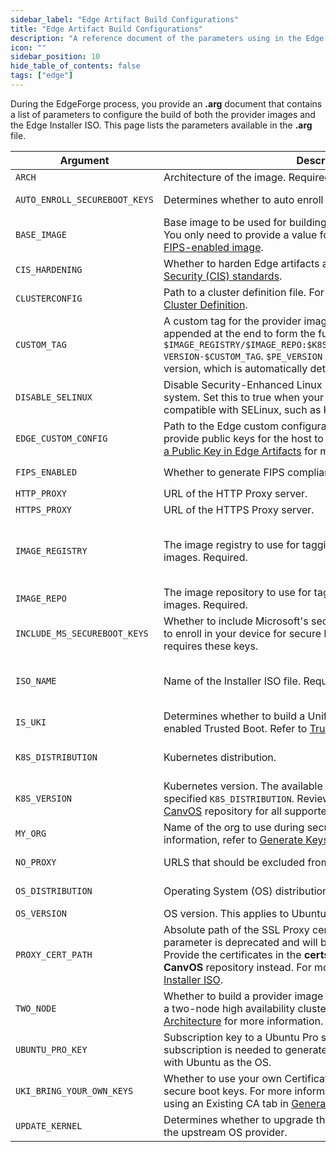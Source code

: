 ```yaml
---
sidebar_label: "Edge Artifact Build Configurations"
title: "Edge Artifact Build Configurations"
description: "A reference document of the parameters using in the Edge artifact build process. "
icon: ""
sidebar_position: 10
hide_table_of_contents: false
tags: ["edge"]
---
```


During the EdgeForge process, you provide an **.arg** document that contains a list of parameters to configure the build
of both the provider images and the Edge Installer ISO. This page lists the parameters available in the **.arg** file.

| **Argument**                  | **Description**                                                                                                                                                                                                                                                                                                                                 | **Allowed Values**                                                                                 |
| ----------------------------- | ----------------------------------------------------------------------------------------------------------------------------------------------------------------------------------------------------------------------------------------------------------------------------------------------------------------------------------------------- | -------------------------------------------------------------------------------------------------- |
| `ARCH`                        | Architecture of the image. Required.                                                                                                                                                                                                                                                                                                            | `amd64`, `arm64`.                                                                                  |
| `AUTO_ENROLL_SECUREBOOT_KEYS` | Determines whether to auto enroll keys used for Trusted Boot.                                                                                                                                                                                                                                                                                   | `true`, `false`. Default is `false`.                                                               |
| `BASE_IMAGE`                  | Base image to be used for building installer and provider images. You only need to provide a value for this parameter when [building a FIPS-enabled image](./fips.md).                                                                                                                                                                          | Image URL                                                                                          |
| `CIS_HARDENING`               | Whether to harden Edge artifacts according to [Center for Internet Security (CIS) standards](https://www.cisecurity.org/cis-benchmarks).                                                                                                                                                                                                        | `true`, `false`, Default is `false`.                                                               |
| `CLUSTERCONFIG`               | Path to a cluster definition file. For more information refer to [Export Cluster Definition](../../local-ui/cluster-management/export-cluster-definition.md).                                                                                                                                                                                   | URL string.                                                                                        |
| `CUSTOM_TAG`                  | A custom tag for the provider images. This custom tag will be appended at the end to form the full image tag, which is formed as `$IMAGE_REGISTRY/$IMAGE_REPO:$K8S_DISTRIBUTION-$K8S_VERSION-$PE-VERSION-$CUSTOM_TAG`. `$PE_VERSION` refers to the Palette Edge agent version, which is automatically determined.                               | Lowercase alphanumeric string without spaces.                                                      |
| `DISABLE_SELINUX`             | Disable Security-Enhanced Linux (SELinux) in the operating system. Set this to true when your cluster has applications are not compatible with SELinux, such as KubeVirt.                                                                                                                                                                       | `true`, `false`                                                                                    |
| `EDGE_CUSTOM_CONFIG`          | Path to the Edge custom configuration file. The file is used to provide public keys for the host to verify signatures. Refer to [Embed a Public Key in Edge Artifacts](./signed-content.md) for more information.                                                                                                                               | **.edge_custom_config.yaml**                                                                       |
| `FIPS_ENABLED`                | Whether to generate FIPS compliant binaries.                                                                                                                                                                                                                                                                                                    | `true`, `false.` Default is `false`                                                                |
| `HTTP_PROXY`                  | URL of the HTTP Proxy server.                                                                                                                                                                                                                                                                                                                   | URL string.                                                                                        |
| `HTTPS_PROXY`                 | URL of the HTTPS Proxy server.                                                                                                                                                                                                                                                                                                                  | URL string.                                                                                        |
| `IMAGE_REGISTRY`              | The image registry to use for tagging the generated provider images. Required.                                                                                                                                                                                                                                                                  | Your image registry hostname, without `http` or `https`. <br /> Example: `docker.io/spectrocloud`. |
| `IMAGE_REPO`                  | The image repository to use for tagging the generated provider images. Required.                                                                                                                                                                                                                                                                | Your image repository name.                                                                        |
| `INCLUDE_MS_SECUREBOOT_KEYS`  | Whether to include Microsoft's secure boot keys in the set of keys to enroll in your device for secure boot. Almost every machine requires these keys.                                                                                                                                                                                          | `true`, `false`. Default is `true`.                                                                |
| `ISO_NAME`                    | Name of the Installer ISO file. Required.                                                                                                                                                                                                                                                                                                       | Lowercase alphanumeric string without spaces. The characters `-` and `_` are allowed.              |
| `IS_UKI`                      | Determines whether to build a Unified Kernel Image (UKI) to enabled Trusted Boot. Refer to [Trusted Boot](../../trusted-boot/trusted-boot.md) for more information.                                                                                                                                                                             | `true`, `false`. Default is `false`.                                                               |
| `K8S_DISTRIBUTION`            | Kubernetes distribution.                                                                                                                                                                                                                                                                                                                        | ` k3s`, `rke2`, `kubeadm`, `kubeadm-fips`, `nodeadm`, `canonical`.                                              |
| `K8S_VERSION`                 | Kubernetes version. The available versions vary depending on the specified `K8S_DISTRIBUTION`. Review the `k8s_version.json` file in the [CanvOS](https://github.com/spectrocloud/CanvOS) repository for all supported versions.                                                                                                                | Semantic Versioning patch release format - `x.y.z`.                                                |
| `MY_ORG`                      | Name of the org to use during secure boot key generation. For more information, refer to [Generate Keys](../../trusted-boot/keys/generate-keys.md).                                                                                                                                                                                             | String.                                                                                            |
| `NO_PROXY`                    | URLS that should be excluded from the proxy.                                                                                                                                                                                                                                                                                                    | Comma-separated URL string.                                                                        |
| `OS_DISTRIBUTION`             | Operating System (OS) distribution.                                                                                                                                                                                                                                                                                                             | `ubuntu`, `opensuse-leap`, `rhel`.                                                                 |
| `OS_VERSION`                  | OS version. This applies to Ubuntu only.                                                                                                                                                                                                                                                                                                        | `20`, `22`.                                                                                        |
| `PROXY_CERT_PATH`             | Absolute path of the SSL Proxy certificate in the PEM format. This parameter is deprecated and will be removed in a future version. Provide the certificates in the **certs** folder in the root directory of the **CanvOS** repository instead. For more information, refer to [Build Installer ISO](build-installer-iso.md#prepare-arg-file). | Absolute path string.                                                                              |
| `TWO_NODE`                    | Whether to build a provider image that enables the host to be part of a two-node high availability cluster. Refer to [Two-Node Architecture](../../architecture/two-node.md) for more information.                                                                                                                                              | `true`, `false`                                                                                    |
| `UBUNTU_PRO_KEY`              | Subscription key to a Ubuntu Pro subscription. A Ubuntu Pro subscription is needed to generate FIPS-compliant Edge artifacts with Ubuntu as the OS.                                                                                                                                                                                             | String.                                                                                            |
| `UKI_BRING_YOUR_OWN_KEYS`     | Whether to use your own Certificate Authority (CA) to generate secure boot keys. For more information, refer to the Generate Keys using an Existing CA tab in [Generate Keys](../../trusted-boot/keys/generate-keys.md).                                                                                                                        | `false`                                                                                            |
| `UPDATE_KERNEL`               | Determines whether to upgrade the Kernel version to the latest from the upstream OS provider.                                                                                                                                                                                                                                                   | `true`, `false`.                                                                                   |
